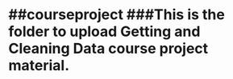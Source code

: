 ##courseproject
###This is the folder to upload Getting and Cleaning Data course project material. 
=============
